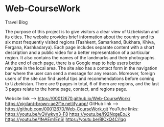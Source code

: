 # Web-CourseWork

Travel Blog 

The purpose of this project is to give visitors a clear view of Uzbekistan and its cities. The website provides brief information about the country and its six most frequently visited regions (Tashkent, Samarkand, Bukhara, Khiva, Fergana, Kashkadarya). Each page includes separate content with a short description and a public video for a better representation of a particular region. It also contains the names of the landmarks and their photographs. At the end of each page, there is a Google map to help users better navigate in the local area. The site also has a contact form in the navigation bar where the user can send a message for any reason. Moreover, foreign users of the site can find useful tips and recommendations before coming to Uzbekistan. There are 9 pages in total, 6 of them are regions, and the last 3 pages relate to the home page, contact, and regions page.

Website link --> https://00012670.github.io/Web-CourseWork/
https://vigilant-brown-ae2f1e.netlify.app/
GitHub link --> https://github.com/00012670/Web-CourseWork.git
YouTube links: 
https://youtu.be/vQVwkyn3-F8
https://youtu.be/I92NxgeEoJk
https://youtu.be/1feAEm1EnSI
https://youtu.be/BlCxQ4Ci1qg

